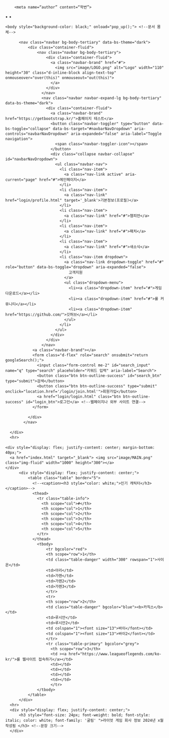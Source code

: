 <!DOCTYPE html>
<html lang="ko">
<!--이 부분은 주석문입니다. 웹 브라우저는 주석을 화면에 출력하지 않습니다.-->
<html> <!--문서 시작-->
    <head>
        <style>
            table {
            font-size: 20pt;
            color: white;
            }
        </style>
        
        <meta name=“author” content=“학번”>
•       <meta name=“keywords” content=“computer”>
•       <base href="http://127.0.0.1:5500">
        <meta charset="UTF-8"> <!--문자셋 : UTF-8-->
        <meta name="viewport" content="width=device-width, initial-scale=1">
        <title>LOL 메인화면</title> <!--타이틀 제목-->
        <link href="https://cdn.jsdelivr.net/npm/bootstrap@5.3.3/dist/css/bootstrap.min.css" rel="stylesheet" integrity="sha384-QWTKZyjpPEjISv5WaRU9OFeRpok6YctnYmDr5pNlyT2bRjXh0JMhjY6hW+ALEwIH" crossorigin="anonymous">
        <script src="https://cdn.jsdelivr.net/npm/bootstrap@5.3.3/dist/js/bootstrap.bundle.min.js" integrity="sha384-YvpcrYf0tY3lHB60NNkmXc5s9fDVZLESaAA55NDzOxhy9GkcIdslK1eN7N6jIeHz" crossorigin="anonymous"></script>
        <script src="js/test.js" defer></script>
        <script src="js/data_type.js" defer></script>
        <script src="js/search.js" defer></script>
        <script src="js/pop_up.js" defer></script>
        <script src="js/security.js" defer></script>
        <script src="js/cookie.js" defer></script>
        <script src="js/session.js" defer></script>
    </head>

    <body style="background-color: black;" onload="pop_up();"> <!--문서 몸체-->

          <nav class="navbar bg-body-tertiary" data-bs-theme="dark">
              <div class="container-fluid">
                  <nav class="navbar bg-body-tertiary">
                      <div class="container-fluid">
                        <a class="navbar-brand" href="#">
                          <img src="image/LOGO.png" alt="Logo" width="110" height="30" class="d-inline-block align-text-top" onmouseover="over(this)" onmouseout="out(this)">                        
                        </a>
                      </div>
                    </nav>
                    <nav class="navbar navbar-expand-lg bg-body-tertiary" data-bs-theme="dark">
                      <div class="container-fluid">
                        <a class="navbar-brand" href="https://getbootstrap.kr/">홈페이지 테스트</a>
                        <button class="navbar-toggler" type="button" data-bs-toggle="collapse" data-bs-target="#navbarNavDropdown" aria-controls="navbarNavDropdown" aria-expanded="false" aria-label="Toggle navigation">
                          <span class="navbar-toggler-icon"></span>
                        </button>
                        <div class="collapse navbar-collapse" id="navbarNavDropdown">
                          <ul class="navbar-nav">
                            <li class="nav-item">
                              <a class="nav-link active" aria-current="page" href="#">메인페이지</a>
                            </li>
                            <li class="nav-item">
                              <a class="nav-link" href="login/profile.html" target='_blank'>기본정보(프로필)</a>
                            </li>
                            <li class="nav-item">
                              <a class="nav-link" href="#">챔피언</a>
                            </li>
                            <li class="nav-item">
                              <a class="nav-link" href="#">패치</a>
                            </li>
                            <li class="nav-item">
                              <a class="nav-link" href="#">새소식</a>
                            </li>
                            <li class="nav-item dropdown">
                              <a class="nav-link dropdown-toggle" href="#" role="button" data-bs-toggle="dropdown" aria-expanded="false">
                                고객지원
                              </a>
                              <ul class="dropdown-menu">
                                <li><a class="dropdown-item" href="#">게임 다운로드</a></li>
                                <li><a class="dropdown-item" href="#">롤 커뮤니티</a></li>
                                <li><a class="dropdown-item" href="https://github.com/">깃허브</a></li>
                              </ul>
                            </li>
                          </ul>
                        </div>
                      </div>
                    </nav>
                <a class="navbar-brand"></a>
                <form class="d-flex" role="search" onsubmit="return googleSearch();">
                  <input class="form-control me-2" id="search_input" name="q" type="search" placeholder="키워드 입력" aria-label="Search">
                  <button class="btn btn-outline-success" id="search_btn" type="submit">검색</button>
                  <button class="btn btn-outline-success" type="submit" onclick="location.href='/login/join.html'">회원가입</button>
                  <a href="login/login.html" class="btn btn-outline-success" id="login_btn">로그인</a> <!--웹페이지나 외부 사이트 연결-->                
                </form>

              </div>
            </nav>
                  
      </div>
      <hr>

    <div style="display: flex; justify-content: center; margin-bottom: 40px;">
      <a href="index.html" target="_blank"> <img src="image/MAIN.png" class="img-fluid" width="1000" height="300"></a>
    </div>
          <div style="display: flex; justify-content: center;">
              <table class="table" border="5">
                <!--<caption><h3 style="color: white;">인기 캐릭터</h3></caption>-->
                <thead>
                  <tr class="table-info">
                    <th scope="col">#</th>
                    <th scope="col">1</th>
                    <th scope="col">2</th>
                    <th scope="col">3</th>
                    <th scope="col">4</th>
                    <th scope="col">5</th>
                  </tr>
                </thead>
                  <tbody>
                      <tr bgcolor="red">
                      <th scope="row">1</th>
                      <td class="table-danger" width="300" rowspan="1">사이온</td>
                      <td>아리</td>
                      <td>가렌</td>
                      <td>가렌2</td>
                      <td>가렌3</td>
                      </tr>
                      <tr>
                      <th scope="row">2</th>
                      <td class="table-danger" bgcolor="blue"><b>카직스</b></td>
                      <td>루시안</td>
                      <td>루시안2</td>
                      <td colspan="1"><font size="13">바이</font></td>
                      <td colspan="1"><font size="13">바이2</font></td>                        
                      </tr>
                      <tr class="table-primary" bgcolor="grey">
                        <th scope="row">3</th>
                        <td ><a href="https://www.leagueoflegends.com/ko-kr/">롤 웹사이트 접속하기</a></td>
                        <td></td>
                        <td></td>
                        <td></td>
                        <td></td>
                        </tr>
                  </tbody>
              </table>
          </div>
      <hr>
      <div style="display: flex; justify-content: center;">
          <h3 style="font-size: 24px; font-weight: bold; font-style: italic; color: white; font-family: '굴림' ">라이엇 게임 회사 정보 2024년 x월 작성됨 </h3> <!--문장 크기-->
      </div>
</body>
</html>
